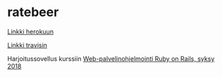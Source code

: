 # ratebeer

[Linkki herokuun](https://beersror.herokuapp.com/)

[Linkki travisin](https://travis-ci.org/pidrmasiin/ratebeer.svg?branch=master)

Harjoitussovellus kurssiin 
[Web-palvelinohjelmointi Ruby on Rails, syksy 2018](https://github.com/mluukkai/WebPalvelinohjelmointi2018/blob/master/wadror.md)
